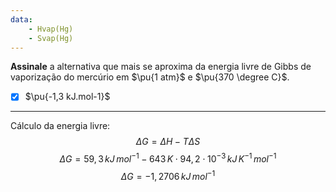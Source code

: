 ```yaml
---
data:
    - Hvap(Hg)
    - Svap(Hg)
---
```


**Assinale** a alternativa que mais se aproxima da energia livre de Gibbs de vaporização do mercúrio em $\pu{1 atm}$ e $\pu{370 \degree C}$.

- [x] $\pu{-1,3 kJ.mol-1}$

---

Cálculo da energia livre:
$$\Delta G= \Delta H - T \Delta S$$
$$\Delta G=59,3\,kJ\,mol^{-1}-643\,K\cdot94,2\cdot10^{-3}\,kJ\,K^{-1}\,mol^{-1}$$
$$\Delta G=-1,2706\,kJ\,mol^{-1}$$

